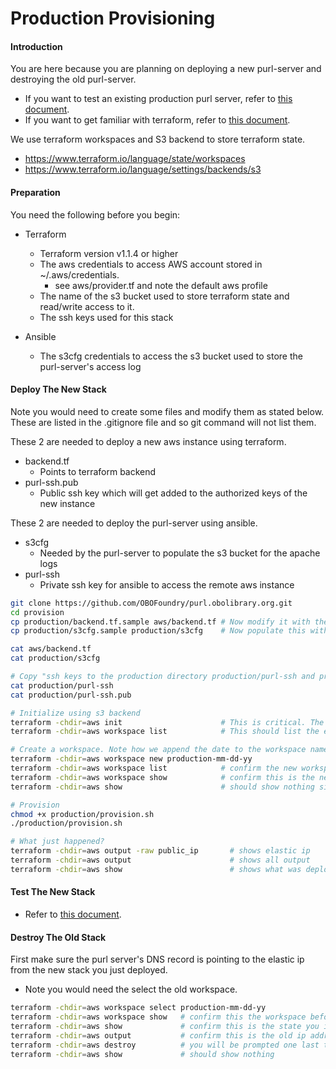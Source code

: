 # Production Provisioning

#### Introduction

You are here because you are planning on deploying a new purl-server and destroying the old purl-server.

- If you want to test an existing production purl server, refer to [this document](./PRODUCTION_TESTING_README.md).
- If you want to get familiar with terraform, refer to [this document](../PROVISION_AWS_README.md).

We use terraform workspaces and S3 backend to store terraform state. 

- https://www.terraform.io/language/state/workspaces
- https://www.terraform.io/language/settings/backends/s3

#### Preparation

You need the following before you begin:

- Terraform
  - Terraform version v1.1.4 or higher
  - The aws credentials to access AWS account stored in ~/.aws/credentials.
    - see aws/provider.tf and note the default aws profile
  - The name of the s3 bucket used to store terraform state and read/write access to it.
  - The ssh keys used for this stack

- Ansible
  -  The s3cfg credentials to access the s3 bucket used to store the purl-server's access log

#### Deploy The New Stack

Note you would need to create some files and modify them as stated below. These are listed in the .gitignore file 
and so git command will not list them.

These 2 are needed to deploy a new aws instance using terraform.
- backend.tf     
  - Points to terraform backend
- purl-ssh.pub   
  - Public ssh key which will get added to the authorized keys of the new instance

These 2 are needed to deploy the purl-server using ansible.
- s3cfg          
  - Needed by the purl-server to populate the s3 bucket for the apache logs
- purl-ssh       
  - Private ssh key for ansible to access the remote aws instance

```sh
git clone https://github.com/OBOFoundry/purl.obolibrary.org.git
cd provision
cp production/backend.tf.sample aws/backend.tf # Now modify it with the name of the s3 bucket and the aws profile if it is not default
cp production/s3cfg.sample production/s3cfg    # Now populate this with the correct access/secret keys

cat aws/backend.tf
cat production/s3cfg

# Copy "ssh keys to the production directory production/purl-ssh and production/purl-ssh.pub"
cat production/purl-ssh
cat production/purl-ssh.pub

# Initialize using s3 backend
terraform -chdir=aws init                      # This is critical. The s3 backend must be configured correctly
terraform -chdir=aws workspace list            # This should list the existing workspaces.

# Create a workspace. Note how we append the date to the workspace name 
terraform -chdir=aws workspace new production-mm-dd-yy
terraform -chdir=aws workspace list            # confirm the new workspace is listed and is highlighted 
terraform -chdir=aws workspace show            # confirm this is the new workspace
terraform -chdir=aws show                      # should show nothing since nothing has been deployed in this new workspace

# Provision
chmod +x production/provision.sh
./production/provision.sh

# What just happened?
terraform -chdir=aws output -raw public_ip       # shows elastic ip
terraform -chdir=aws output                      # shows all output 
terraform -chdir=aws show                        # shows what was deployed vpc, instance, ....
```

#### Test The New Stack

- Refer to [this document](./PRODUCTION_TESTING_README.md).

#### Destroy The Old Stack

First make sure the purl server's DNS record is pointing to the elastic ip from the new stack you just deployed.

- Note you would need the select the old workspace. 

```sh
terraform -chdir=aws workspace select production-mm-dd-yy
terraform -chdir=aws workspace show   # confirm this the workspace before calling destroy.
terraform -chdir=aws show             # confirm this is the state you intend to destroy.
terraform -chdir=aws output           # confirm this is the old ip address
terraform -chdir=aws destroy          # you will be prompted one last time before destroying, enter yes
terraform -chdir=aws show             # should show nothing
```
